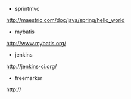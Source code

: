 + sprintmvc

http://maestric.com/doc/java/spring/hello_world

+ mybatis

http://www.mybatis.org/

+ jenkins

http://jenkins-ci.org/

+ freemarker

http://